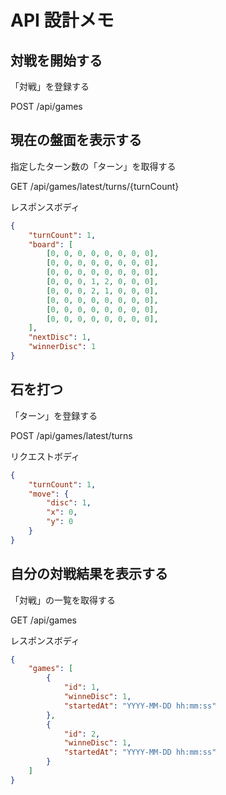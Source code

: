 # API 設計メモ

## 対戦を開始する

「対戦」を登録する

POST /api/games

## 現在の盤面を表示する

指定したターン数の「ターン」を取得する

GET /api/games/latest/turns/{turnCount}

レスポンスボディ

```json
{
    "turnCount": 1,
    "board": [
        [0, 0, 0, 0, 0, 0, 0, 0],
        [0, 0, 0, 0, 0, 0, 0, 0],
        [0, 0, 0, 0, 0, 0, 0, 0],
        [0, 0, 0, 1, 2, 0, 0, 0],
        [0, 0, 0, 2, 1, 0, 0, 0],
        [0, 0, 0, 0, 0, 0, 0, 0],
        [0, 0, 0, 0, 0, 0, 0, 0],
        [0, 0, 0, 0, 0, 0, 0, 0],
    ],
    "nextDisc": 1,
    "winnerDisc": 1
}
```

## 石を打つ

「ターン」を登録する

POST /api/games/latest/turns

リクエストボディ

```json
{
    "turnCount": 1,
    "move": {
        "disc": 1,
        "x": 0,
        "y": 0
    }
}
```

## 自分の対戦結果を表示する

「対戦」の一覧を取得する

GET /api/games

レスポンスボディ
```json
{
    "games": [
        {
            "id": 1,
            "winneDisc": 1,
            "startedAt": "YYYY-MM-DD hh:mm:ss"
        },
        {
            "id": 2,
            "winneDisc": 1,
            "startedAt": "YYYY-MM-DD hh:mm:ss"
        }
    ]
}
```